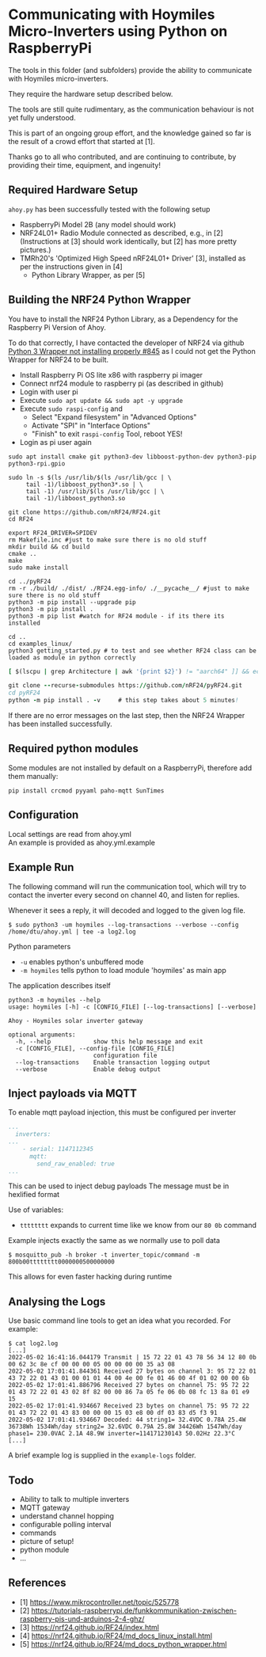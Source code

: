 Communicating with Hoymiles Micro-Inverters using Python on RaspberryPi
=======================================================================

The tools in this folder (and subfolders) provide the ability to
communicate with Hoymiles micro-inverters.

They require the hardware setup described below.

The tools are still quite rudimentary, as the communication 
behaviour is not yet fully understood.

This is part of an ongoing group effort, and the knowledge gained so
far is the result of a crowd effort that started at [1].

Thanks go to all who contributed, and are continuing to contribute,
by providing their time, equipment, and ingenuity!


Required Hardware Setup
-----------------------

`ahoy.py` has been successfully tested with the following setup

- RaspberryPi Model 2B (any model should work)
- NRF24L01+ Radio Module connected as described, e.g., in [2]
  (Instructions at [3] should work identically, but [2] has more
  pretty pictures.)
- TMRh20's 'Optimized High Speed nRF24L01+ Driver' [3], installed 
  as per the instructions given in [4]
  - Python Library Wrapper, as per [5]


Building the NRF24 Python Wrapper
---------------------------------

You have to install the NRF24 Python Library, as a Dependency for the Raspberry Pi Version of Ahoy.

To do that correctly, I have contacted the developer of NRF24 via github
[Python 3 Wrapper not installing properly #845](https://github.com/nRF24/RF24/issues/845) 
as I could not get the Python Wrapper for NRF24 to be built.

- Install Raspberry Pi OS lite x86 with raspberry pi imager
- Connect nrf24 module to raspberry pi (as described in github)
- Login with user pi
- Execute `sudo apt update && sudo apt -y upgrade`
- Execute `sudo raspi-config` and
  - Select "Expand filesystem" in "Advanced Options"
  - Activate "SPI" in "Interface Options"
  - "Finish" to exit `raspi-config` Tool, reboot YES!
- Login as pi user again

```code
sudo apt install cmake git python3-dev libboost-python-dev python3-pip python3-rpi.gpio

sudo ln -s $(ls /usr/lib/$(ls /usr/lib/gcc | \
     tail -1)/libboost_python3*.so | \
     tail -1) /usr/lib/$(ls /usr/lib/gcc | \
     tail -1)/libboost_python3.so

git clone https://github.com/nRF24/RF24.git
cd RF24

export RF24_DRIVER=SPIDEV
rm Makefile.inc #just to make sure there is no old stuff
mkdir build && cd build
cmake ..
make
sudo make install

cd ../pyRF24
rm -r ./build/ ./dist/ ./RF24.egg-info/ ./__pycache__/ #just to make sure there is no old stuff
python3 -m pip install --upgrade pip
python3 -m pip install .
python3 -m pip list #watch for RF24 module - if its there its installed

cd ..
cd examples_linux/
python3 getting_started.py # to test and see whether RF24 class can be loaded as module in python correctly
```


``` for bullseye - Debian 11 on 64 bit operating system
[ $(lscpu | grep Architecture | awk '{print $2}') != "aarch64" ]] && echo "Not a 64 bit architecture for this step!"

git clone --recurse-submodules https://github.com/nRF24/pyRF24.git
cd pyRF24
python -m pip install . -v     # this step takes about 5 minutes!
```


If there are no error messages on the last step, then the NRF24 Wrapper has been installed successfully.

Required python modules
-----------------------

Some modules are not installed by default on a RaspberryPi, therefore add them manually:

```
pip install crcmod pyyaml paho-mqtt SunTimes
```

Configuration
-------------

Local settings are read from ahoy.yml  
An example is provided as ahoy.yml.example


Example Run
-----------

The following command will run the communication tool, which will try to 
contact the inverter every second on channel 40, and listen for replies.

Whenever it sees a reply, it will decoded and logged to the given log file.

    $ sudo python3 -um hoymiles --log-transactions --verbose --config /home/dtu/ahoy.yml | tee -a log2.log

Python parameters
- `-u` enables python's unbuffered mode
- `-m hoymiles` tells python to load module 'hoymiles' as main app


The application describes itself
```
python3 -m hoymiles --help
usage: hoymiles [-h] -c [CONFIG_FILE] [--log-transactions] [--verbose]

Ahoy - Hoymiles solar inverter gateway

optional arguments:
  -h, --help            show this help message and exit
  -c [CONFIG_FILE], --config-file [CONFIG_FILE]
                        configuration file
  --log-transactions    Enable transaction logging output
  --verbose             Enable debug output
```


Inject payloads via MQTT
------------------------

To enable mqtt payload injection, this must be configured per inverter
```yaml
...
  inverters:
...
    - serial: 1147112345
      mqtt:
        send_raw_enabled: true
...
```

This can be used to inject debug payloads
The message must be in hexlified format

Use of variables:
  * `tttttttt` expands to current time like we know from our `80 0b` command

Example injects exactly the same as we normally use to poll data

    $ mosquitto_pub -h broker -t inverter_topic/command -m 800b00tttttttt0000000500000000

This allows for even faster hacking during runtime



Analysing the Logs
------------------

Use basic command line tools to get an idea what you recorded. For example:

    $ cat log2.log
    [...]
    2022-05-02 16:41:16.044179 Transmit | 15 72 22 01 43 78 56 34 12 80 0b 00 62 3c 8e cf 00 00 00 05 00 00 00 00 35 a3 08
    2022-05-02 17:01:41.844361 Received 27 bytes on channel 3: 95 72 22 01 43 72 22 01 43 01 00 01 01 44 00 4e 00 fe 01 46 00 4f 01 02 00 00 6b
    2022-05-02 17:01:41.886796 Received 27 bytes on channel 75: 95 72 22 01 43 72 22 01 43 02 8f 82 00 00 86 7a 05 fe 06 0b 08 fc 13 8a 01 e9 15
    2022-05-02 17:01:41.934667 Received 23 bytes on channel 75: 95 72 22 01 43 72 22 01 43 83 00 00 00 15 03 e8 00 df 03 83 d5 f3 91
    2022-05-02 17:01:41.934667 Decoded: 44 string1= 32.4VDC 0.78A 25.4W 36738Wh 1534Wh/day string2= 32.6VDC 0.79A 25.8W 34426Wh 1547Wh/day phase1= 230.0VAC 2.1A 48.9W inverter=114171230143 50.02Hz 22.3°C
    [...]

A brief example log is supplied in the `example-logs` folder.




Todo
----

- Ability to talk to multiple inverters
- MQTT gateway
- understand channel hopping
- configurable polling interval
- commands
- picture of setup!
- python module
- ...



References
----------

- [1] https://www.mikrocontroller.net/topic/525778
- [2] https://tutorials-raspberrypi.de/funkkommunikation-zwischen-raspberry-pis-und-arduinos-2-4-ghz/
- [3] https://nrf24.github.io/RF24/index.html
- [4] https://nrf24.github.io/RF24/md_docs_linux_install.html
- [5] https://nrf24.github.io/RF24/md_docs_python_wrapper.html
